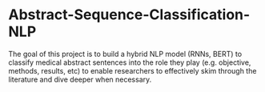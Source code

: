 # Abstract-Sequence-Classification-NLP
The goal of this project is to build a hybrid NLP model (RNNs, BERT) to classify medical abstract sentences into the role they play (e.g. objective, methods, results, etc) to enable researchers to effectively skim through the literature and dive deeper when necessary.
